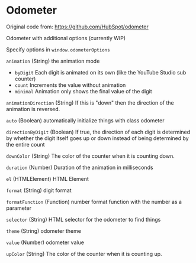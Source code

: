 # Odometer
 Original code from: https://github.com/HubSpot/odometer

 Odometer with additional options (currently WIP)

Specify options in `window.odometerOptions`

`animation` (String) the animation mode

- `byDigit` Each digit is animated on its own (like the YouTube Studio sub counter)
- `count` Increments the value without animation
- `minimal` Animation only shows the final value of the digit

`animationDirection` (String) If this is "down" then the direction of the animation is reversed.

`auto` (Boolean) automatically initialize things with class odometer

`directionByDigit` (Boolean) If true, the direction of each digit is determined by whether the digit itself goes up or down instead of being determined by the entire count

`downColor` (String) The color of the counter when it is counting down.

`duration` (Number) Duration of the animation in milliseconds

`el` (HTMLElement) HTML Element

`format` (String) digit format

`formatFunction` (Function) number format function with the number as a parameter

`selector` (String) HTML selector for the odometer to find things

`theme` (String) odometer theme

`value` (Number) odometer value

`upColor` (String) The color of the counter when it is counting up.
